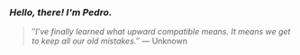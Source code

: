 ### *Hello, there! I'm Pedro.*
> ″*I’ve finally learned what upward compatible means. It means we get to keep all our old mistakes.*″
 — Unknown
